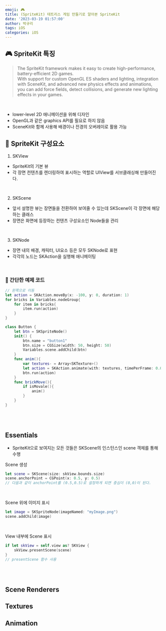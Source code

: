 ```yaml
---
emoji: 🎮
title: (SpriteKit) 테트리스 게임 만들기로 알아본 SpriteKit
date: '2023-03-19 01:57:00'
author: 박규리
tags: iOS 
categories: iOS
---
```


## 🎮 SpriteKit 특징

> The SpriteKit framework makes it easy to create high-performance, battery-efficient 2D games. </br>
> With support for custom OpenGL ES shaders and lighting, integration with SceneKit, and advanced new physics effects and animations, you can add force fields, detect collisions, and generate new lighting effects in your games. </br>

</br>

* lower-level 2D 애니메이션을 위해 디자인
* OpenGL과 같은 graphics API를 필요로 하지 않음
* SceneKit와 함께 사용해 배경이나 전경의 오버레이로 활용 가능


## 🧩 SpriteKit 구성요소

1. SKView

- SpriteKit의 기본 뷰
- 각 장면 컨텐츠를 렌더링하여 표시하는 역할로 UIView를 서브클래싱해 만들어진다.

</br>

2. SKScene

- 앞서 설명한 뷰는 장면들을 전환하여 보여줄 수 있는데 SKScene이 각 장면에 해당하는 클래스
- 장면은 화면에 등장하는 컨텐츠 구성요소인 Node들을 관리

</br>

3. SKNode

- 장면 내의 배경, 캐릭터, UI요소 등은 모두 SKNode로 표현
- 각각의 노드는 SKAction을 실행해 애니메이팅

</br>

### 🔎 간단한 예제 코드

```swift
// 왼쪽으로 이동
let action = SKAction.moveBy(x: -100, y: 0, duration: 1)
for bricks in Variables.nodeGroup{
    for item in bricks{
        item.run(action)
    }
}
```

```swift
class Button {
    let btn = SKSpriteNode()
    init() {
        btn.name = "button1"
        btn.size = CGSize(width: 50, height: 50)
        Variables.scene.addChild(btn)
    }
    func anim(){
        var textures- = Array<SKTexture>()
        let action = SKAction.animate(with: textures, timePerFrame: 0.03)
        btn.run(action)
    }
    func brickMove(){
        if isMovale(){
            anim()
        }
    }
}
```

</br>
</br>

## Essentials

* SpriteKit으로 보여지는 모든 것들은 SKScene의 인스턴스인 scene 객체를 통해 수행

Scene 생성 </br>

```swift
let scene = SKScene(size: skView.bounds.size)
scene.anchorPoint = CGPoint(x: 0.5, y: 0.5)
// 다음과 같이 anchorPoint를 (0.5,0.5)로 설정하게 되면 중심이 (0,0)이 된다.
```

</br>

Scene 위에 이미지 표시 </br>

```swift
let image = SKSpriteNode(imageNamed: "myImage.png")
scene.addChild(image)
```

</br>

View 내부에 Scene 표시 </br>

```swift
if let skView = self.view as? SKView { 
    skView.presentScene(scene)
}
// presentScene 함수 사용
```
</br>
</br> 

## Scene Renderers

## Textures

## Animation

</br>
</br>

```toc
```